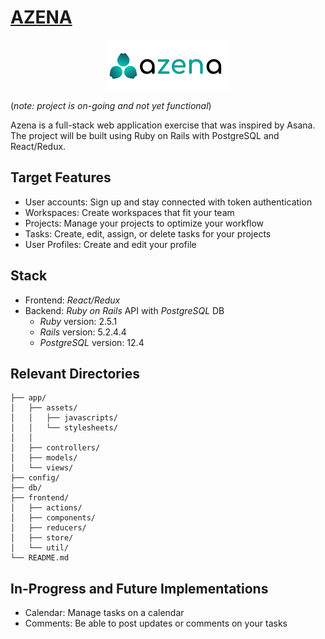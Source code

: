 # [AZENA](https://azena.herokuapp.com/) 
<p align="center"> <img src="./app/assets/images/azena-logo-blue-black-zen.png" /> </p>


(*note: project is on-going and not yet functional*)

Azena is a full-stack web application exercise that was inspired by Asana. The project will be built using Ruby on Rails with PostgreSQL and React/Redux.

## Target Features
* User accounts: Sign up and stay connected with token authentication
* Workspaces: Create workspaces that fit your team
* Projects: Manage your projects to optimize your workflow
* Tasks: Create, edit, assign, or delete tasks for your projects
* User Profiles: Create and edit your profile

## Stack
* Frontend: _React/Redux_
* Backend: _Ruby on Rails_ API with _PostgreSQL_ DB
  * _Ruby_ version: 2.5.1
  * _Rails_ version: 5.2.4.4
  * _PostgreSQL_ version: 12.4

## Relevant Directories
```
├── app/
│   ├── assets/
│   │   ├── javascripts/
│   │   └── stylesheets/
│   │
│   ├── controllers/
│   ├── models/
│   └── views/
├── config/
├── db/
├── frontend/
│   ├── actions/
│   ├── components/
│   ├── reducers/
│   ├── store/
│   └── util/
└── README.md
```

## In-Progress and Future Implementations
* Calendar: Manage tasks on a calendar
* Comments: Be able to post updates or comments on your tasks
